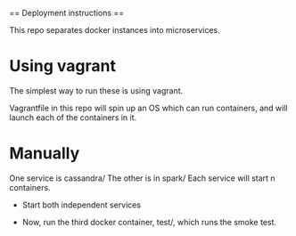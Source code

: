 == Deployment instructions ==

This repo separates docker instances into microservices.

# Using vagrant

The simplest way to run these is using vagrant.

Vagrantfile in this repo will spin up an OS which can run containers, and will launch each of the containers in it.

# Manually 

One service is cassandra/ The other is in spark/
Each service will start n containers.

- Start both independent services

- Now, run the third docker container, test/, which 
runs the smoke test.
